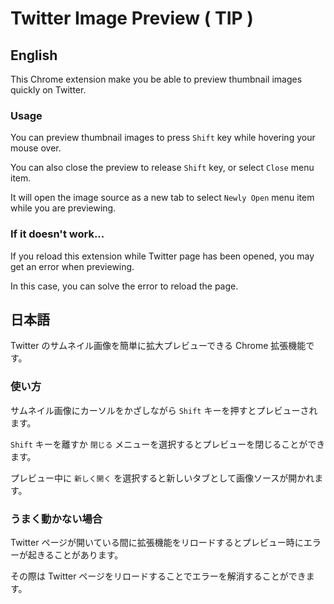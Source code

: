 # Twitter Image Preview ( TIP )

## English

This Chrome extension make you be able to preview thumbnail images quickly on Twitter.

### Usage

You can preview thumbnail images to press `Shift` key while hovering your mouse over.

You can also close the preview to release `Shift` key, or select `Close` menu item.

It will open the image source as a new tab to select `Newly Open` menu item while you are previewing.

### If it doesn't work...

If you reload this extension while Twitter page has been opened, you may get an error when previewing.

In this case, you can solve the error to reload the page.

## 日本語

Twitter のサムネイル画像を簡単に拡大プレビューできる Chrome 拡張機能です。

### 使い方

サムネイル画像にカーソルをかざしながら `Shift` キーを押すとプレビューされます。

`Shift` キーを離すか `閉じる` メニューを選択するとプレビューを閉じることができます。

プレビュー中に `新しく開く` を選択すると新しいタブとして画像ソースが開かれます。

### うまく動かない場合

Twitter ページが開いている間に拡張機能をリロードするとプレビュー時にエラーが起きることがあります。

その際は Twitter ページをリロードすることでエラーを解消することができます。
